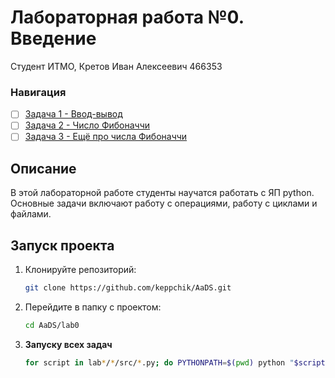 # Лабораторная работа №0. Введение

Студент ИТМО,  Кретов Иван Алексеевич 466353
### Навигация

- [ ] [Задача 1 - Ввод-вывод](AaDS/lab0/task1)
- [ ] [Задача 2 - Число Фибоначчи](AaDS/lab0/task2)
- [ ] [Задача 3 - Ещё про числа Фибоначчи](AaDS/lab0/task3)

## Описание
В этой лабораторной работе студенты научатся работать с ЯП python.
Основные задачи включают работу с операциями, 
работу с циклами и файлами.

## Запуск проекта
1. Клонируйте репозиторий:
   ```bash
   git clone https://github.com/keppchik/AaDS.git
   ```
2. Перейдите в папку с проектом:
   ```bash
   cd AaDS/lab0
   ```
3. **Запуску всех задач**
   ```bash
   for script in lab*/*/src/*.py; do PYTHONPATH=$(pwd) python "$script"; done
   ```
